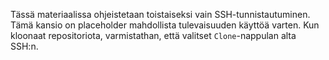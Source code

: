 Tässä materiaalissa ohjeistetaan toistaiseksi vain SSH-tunnistautuminen. Tämä kansio on placeholder mahdollista tulevaisuuden käyttöä varten. Kun kloonaat repositoriota, varmistathan, että valitset `Clone`-nappulan alta SSH:n.